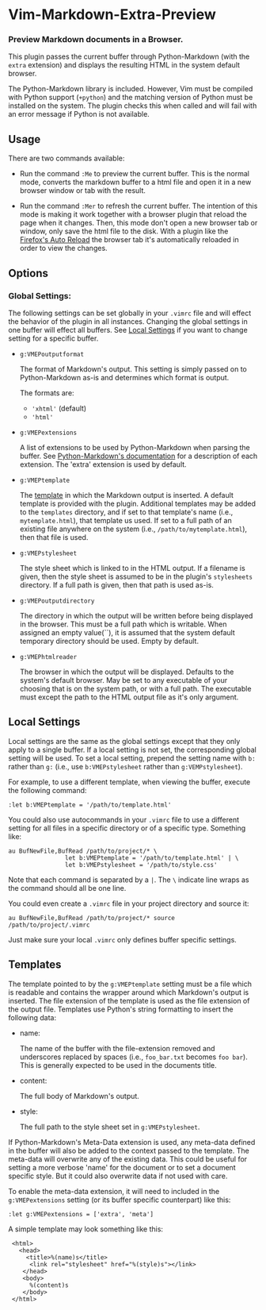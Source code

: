 # Vim-Markdown-Extra-Preview 
### Preview Markdown documents in a Browser.

This plugin passes the current buffer through Python-Markdown (with the 
`extra` extension) and displays the resulting HTML in the system default 
browser. 

The Python-Markdown library is included. However, Vim must be compiled with 
Python support (`+python`) and the matching version of Python must be 
installed on the system. The plugin checks this when called and will fail
with an error message if Python is not available.

## Usage

There are two commands available:

* Run the command `:Me` to preview the current buffer. This is the normal
  mode, converts the markdown buffer to a html file and open it in a new browser 
  window or tab with the result.

* Run the command `:Mer` to refresh the current buffer. The intention of this
  mode is making it work together with a browser plugin that reload the page
  when it changes. Then, this mode don't open a new browser tab or window, only
  save the html file to the disk. With a plugin like the 
  [Firefox's  Auto Reload][far] the browser tab it's automatically reloaded in
  order to view the changes.

  [far]: https://addons.mozilla.org/en-US/firefox/addon/auto-reload/
  

## Options

### Global Settings:                                        

The following settings can be set globally in your `.vimrc` file and will effect
the behavior of the plugin in all instances. Changing the global settings in 
one buffer will effect all buffers. See [Local Settings](#local_settings) if you 
want to change setting for a specific buffer.

* `g:VMEPoutputformat`

    The format of Markdown's output. This setting is simply passed on to 
Python-Markdown as-is and determines which format is output. 

    The formats are:

    -  `'xhtml'` (default)
    -  `'html'`


* `g:VMEPextensions`

    A list of extensions to be used by Python-Markdown when parsing the buffer. 
See [Python-Markdown's documentation][pmd] for a description of each extension. 
The 'extra' extension is used by default.

  [pmd]: http://packages.python.org/Markdown/
  

* `g:VMEPtemplate`

    The [template](#templates) in which the Markdown output is inserted. A 
default template is provided with the plugin. Additional templates may be added 
to the `templates` directory, and if set to that template's name (i.e., 
`mytemplate.html`), that template us used. If set to a full path of an 
existing file anywhere on the system (i.e., `/path/to/mytemplate.html`), 
then that file is used.

* `g:VMEPstylesheet`

    The style sheet which is linked to in the HTML output. If a filename is 
given, then the style sheet is assumed to be in the plugin's `stylesheets` 
directory. If a full path is given, then that path is used as-is.

* `g:VMEPoutputdirectory`

    The directory in which the output will be written before being displayed
in the browser. This must be a full path which is writable. When assigned an 
empty value(``), it is assumed that the system default temporary directory 
should be used. Empty by default.

* `g:VMEPhtmlreader`

    The browser in which the output will be displayed. Defaults to the system's
default browser. May be set to any executable of your choosing that is on 
the system path, or with a full path. The executable must except the path 
to the HTML output file as it's only argument.

## Local Settings                                          

Local settings are the same as the global settings except that they only apply
to a single buffer. If a local setting is not set, the corresponding global
setting will be used. To set a local setting, prepend the setting name with 
`b:` rather than `g:` (i.e., use `b:VMEPstylesheet` rather than 
`g:VEMPstylesheet`).

For example, to use a different template, when viewing the buffer, execute
the following command: 

    :let b:VMEPtemplate = '/path/to/template.html'

You could also use autocommands in your `.vimrc` file to use a different setting
for all files in a specific directory or of a specific type. Something like:

    au BufNewFile,BufRead /path/to/project/* \
                    let b:VMEPtemplate = '/path/to/template.html' | \
                    let b:VMEPstylesheet = '/path/to/style.css'

Note that each command is separated by a `|`. The `\` indicate line wraps as 
the command should all be one line. 

You could even create a `.vimrc` file in your project directory and source it:

    au BufNewFile,BufRead /path/to/project/* source /path/to/project/.vimrc

Just make sure your local `.vimrc` only defines buffer specific settings.

## Templates                                                  

The template pointed to by the `g:VMEPtemplate` setting must be a file which
is readable and contains the wrapper around which Markdown's output is inserted.
The file extension of the template is used as the file extension of the output
file. Templates use Python's string formatting to insert the following data:

* name:    

    The name of the buffer with the file-extension removed and underscores 
replaced by spaces (i.e., `foo_bar.txt` becomes `foo bar`). This is generally
expected to be used in the documents title.

* content: 
 
    The full body of Markdown's output.

* style:

    The full path to the style sheet set in `g:VMEPstylesheet`. 

If Python-Markdown's Meta-Data extension is used, any meta-data defined in the
buffer will also be added to the context passed to the template. The meta-data
will overwrite any of the existing data. This could be useful for setting a 
more verbose 'name' for the document or to set a document specific style. But 
it could also overwrite data if not used with care.

To enable the meta-data extension, it will need to included in the 
`g:VMEPextensions` setting (or its buffer specific counterpart) like this:

    :let g:VMEPextensions = ['extra', 'meta']

A simple template may look something like this:

     <html>
       <head>
         <title>%(name)s</title>
          <link rel="stylesheet" href="%(style)s"></link>
        </head>
        <body>
          %(content)s
        </body>
     </html>


